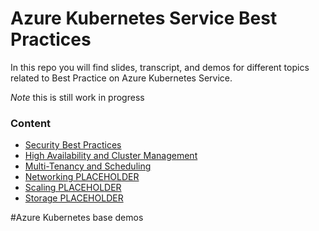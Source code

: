 # Azure Kubernetes Service Best Practices
In this repo you will find slides, transcript, and demos for different topics related to Best Practice on Azure Kubernetes Service.

*Note* this is still work in progress


### Content 
* [Security Best Practices](security)
* [High Availability and Cluster Management](ha_cm)
* [Multi-Tenancy and Scheduling](tenancy)
* [Networking PLACEHOLDER](README.md)
* [Scaling PLACEHOLDER](README.md)
* [Storage PLACEHOLDER](README.MD)


#Azure Kubernetes base demos



